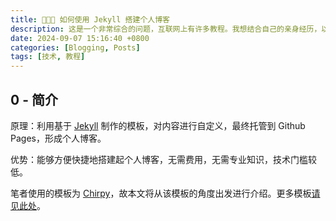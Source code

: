 ```yaml
---
title: 🧑🏻‍💻 如何使用 Jekyll 搭建个人博客
description: 这是一个非常综合的问题，互联网上有许多教程。我想结合自己的亲身经历，以及搭建过程中踩过的坑，也写一篇搭建指南，仅供参考。
date: 2024-09-07 15:16:40 +0800
categories: [Blogging, Posts]
tags: [技术, 教程]
---
```


## 0 - 简介

原理：利用基于 [Jekyll](https://jekyllrb.com/) 制作的模板，对内容进行自定义，最终托管到 Github Pages，形成个人博客。

优势：能够方便快捷地搭建起个人博客，无需费用，无需专业知识，技术门槛较低。

笔者使用的模板为 [Chirpy](https://chirpy.cotes.page/)，故本文将从该模板的角度出发进行介绍。更多模板[请见此处](http://jekyllthemes.org/)。